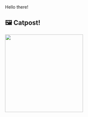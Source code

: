 Hello there!



## 🖼️ Catpost!

<sub>
    <img src="https://cdn2.thecatapi.com/images/9r3.jpg" height="256">
</sub>

